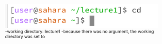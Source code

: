 ![Image](cd_a.png)      
-working directory: lecture1
-because there was no argument, the working directory was set to 



